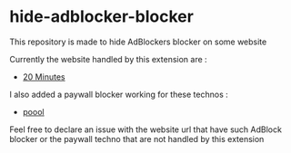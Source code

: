 # hide-adblocker-blocker
This repository is made to hide AdBlockers blocker on some website

Currently the website handled by this extension are :
* [20 Minutes](https://www.20minutes.fr/)

I also added a paywall blocker working for these technos :
* [poool](https://poool.fr)

Feel free to declare an issue with the website url that have such AdBlock blocker or the paywall techno that are not handled by this extension
